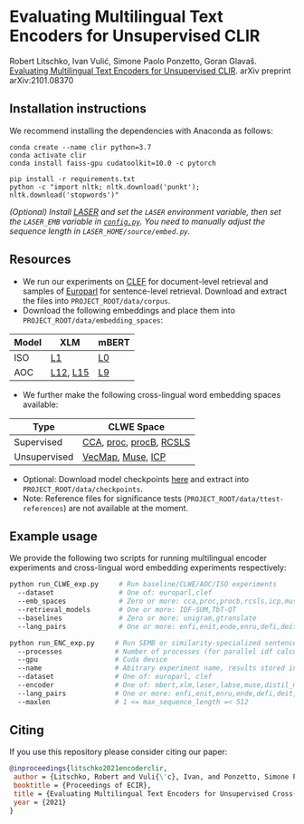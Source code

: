 # Evaluating Multilingual Text Encoders for Unsupervised CLIR
Robert Litschko, Ivan Vulić, Simone Paolo Ponzetto, Goran Glavaš. [Evaluating Multilingual Text Encoders for Unsupervised CLIR](https://arxiv.org/abs/2101.08370). arXiv preprint arXiv:2101.08370

## Installation instructions

We recommend installing the dependencies with Anaconda as follows:

````
conda create --name clir python=3.7
conda activate clir
conda install faiss-gpu cudatoolkit=10.0 -c pytorch

pip install -r requirements.txt
python -c "import nltk; nltk.download('punkt'); nltk.download('stopwords')"
```` 

*(Optional) Install [LASER](https://github.com/facebookresearch/LASER) and set the `LASER` environment variable, then set the `LASER_EMB` variable in [`config.py`]((../src/config.py)). You need to manually adjust the sequence length in `LASER_HOME/source/embed.py`.*    

## Resources

- We run our experiments on [CLEF](http://catalog.elra.info/en-us/repository/browse/ELRA-E0008/) for document-level retrieval and samples of [Europarl](https://madata.bib.uni-mannheim.de/360/9/europarl.tar.gz) for sentence-level retrieval. Download and extract the files into `PROJECT_ROOT/data/corpus`.
- Download the following embeddings and place them into `PROJECT_ROOT/data/embedding_spaces`:

 Model | XLM | mBERT  
--- | --- | --- 
 ISO | [L1](https://madata.bib.uni-mannheim.de/361/3/xlm_iso_layer_1.tar.gz) | [L0](https://madata.bib.uni-mannheim.de/361/1/mbert_iso_layer_0.tar.gz)
 AOC | [L12](https://madata.bib.uni-mannheim.de/361/4/xlm_aoc_layer_12.tar.gz), [L15](https://madata.bib.uni-mannheim.de/361/5/xlm_aoc_layer_15.tar.gz) | [L9](https://madata.bib.uni-mannheim.de/361/2/mbert_aoc_layer_9.tar.gz)

- We further make the following cross-lingual word embedding spaces available:

Type | CLWE Space  
--- | --- 
Supervised | [CCA](https://madata.bib.uni-mannheim.de/360/3/cca.tar.gz), [proc](https://madata.bib.uni-mannheim.de/360/2/proc.tar.gz), [procB](https://madata.bib.uni-mannheim.de/360/7/procb.tar.gz*), [RCSLS](https://madata.bib.uni-mannheim.de/360/6/rcsls.tar.gz)
Unsupervised | [VecMap](https://madata.bib.uni-mannheim.de/360/8/vecmap.tar.gz), [Muse](https://madata.bib.uni-mannheim.de/360/1/muse.tar.gz), [ICP](https://madata.bib.uni-mannheim.de/360/4/icp.tar.gz)

- Optional: Download model checkpoints [here](https://madata.bib.uni-mannheim.de/361/6/checkpoints.tar.gz) and extract into `PROJECT_ROOT/data/checkpoints`.
- Note: Reference files for significance tests (`PROJECT_ROOT/data/ttest-references`) are not available at the moment.


## Example usage

We provide the following two scripts for running multilingual encoder experiments and cross-lingual word embedding experiments respectively:
```bash
python run_CLWE_exp.py     # Run baseline/CLWE/AOC/ISO experiments
  --dataset                # One of: europarl,clef
  --emb_spaces             # Zero or more: cca,proc,procb,rcsls,icp,muse,vecmap,xlm_aoc,mbert_aoc,xlm_iso,mbert_iso
  --retrieval_models       # One or more: IDF-SUM,TbT-QT
  --baselines              # Zero or more: unigram,gtranslate
  --lang_pairs             # One or more: enfi,enit,ende,enru,defi,deit,deru,fiit,firu

python run_ENC_exp.py     # Run SEMB or similarity-specialized sentence encoder experiments
  --processes             # Number of processes (for parallel idf calculations), e.g. 10
  --gpu                   # Cuda device
  --name                  # Abitrary experiment name, results stored in PROJECT_HOME/results/{name}/
  --dataset               # One of: europarl, clef
  --encoder               # One of: mbert,xlm,laser,labse,muse,distil_mbert,distil_xlmr,distil_muse
  --lang_pairs            # One or more: enfi,enit,enru,ende,defi,deit,deru,fiit,firu
  --maxlen                # 1 <= max_sequence_length =< 512
```

## Citing
If you use this repository please consider citing our paper: 
```bibtex
@inproceedings{litschko2021encoderclir,
 author = {Litschko, Robert and Vuli{\'c}, Ivan, and Ponzetto, Simone Paolo, and Glava{\v{s}}, Goran},
 booktitle = {Proceedings of ECIR},
 title = {Evaluating Multilingual Text Encoders for Unsupervised Cross-Lingual Retrieval},
 year = {2021}
}
```